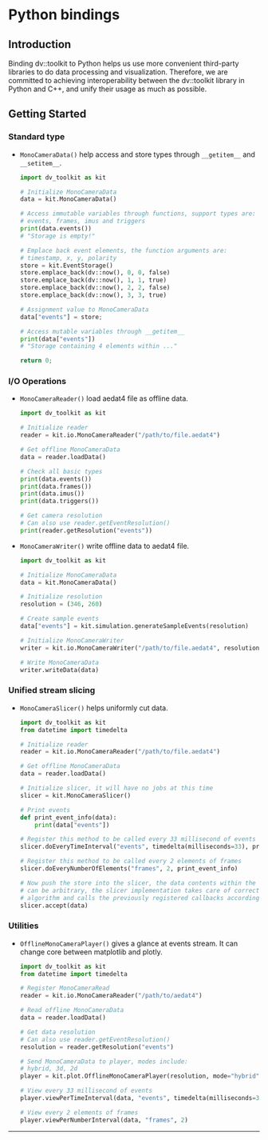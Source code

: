 # Python bindings

## Introduction

Binding dv::toolkit to Python helps us use more convenient third-party libraries
to do data processing and visualization. Therefore, we are committed to achieving 
interoperability between the dv::toolkit library in Python and C++, and unify 
their usage as much as possible.

## Getting Started

### Standard type

+ `MonoCameraData()` help access and store types through `__getitem__` and `__setitem__`.

    ```python
    import dv_toolkit as kit

    # Initialize MonoCameraData
    data = kit.MonoCameraData()

    # Access immutable variables through functions, support types are:
    # events, frames, imus and triggers
    print(data.events())
    # "Storage is empty!"

    # Emplace back event elements, the function arguments are:
    # timestamp, x, y, polarity
    store = kit.EventStorage()
    store.emplace_back(dv::now(), 0, 0, false)
    store.emplace_back(dv::now(), 1, 1, true)
    store.emplace_back(dv::now(), 2, 2, false)
    store.emplace_back(dv::now(), 3, 3, true)

    # Assignment value to MonoCameraData
    data["events"] = store;

    # Access mutable variables through __getitem__
    print(data["events"])
    # "Storage containing 4 elements within ..."

    return 0;
    ```

### I/O Operations

+ `MonoCameraReader()` load aedat4 file as offline data.

    ```python
    import dv_toolkit as kit

    # Initialize reader
    reader = kit.io.MonoCameraReader("/path/to/file.aedat4")

    # Get offline MonoCameraData
    data = reader.loadData()

    # Check all basic types
    print(data.events())
    print(data.frames()) 
    print(data.imus()) 
    print(data.triggers())

    # Get camera resolution
    # Can also use reader.getEventResolution()
    print(reader.getResolution("events"))
    ```

+ `MonoCameraWriter()` write offline data to aedat4 file.

    ```python
    import dv_toolkit as kit

    # Initialize MonoCameraData
    data = kit.MonoCameraData()

    # Initialize resolution
    resolution = (346, 260)

    # Create sample events
    data["events"] = kit.simulation.generateSampleEvents(resolution)

    # Initialize MonoCameraWriter
    writer = kit.io.MonoCameraWriter("/path/to/file.aedat4", resolution)

    # Write MonoCameraData
    writer.writeData(data)
    ```

### Unified stream slicing

+ `MonoCameraSlicer()` helps uniformly cut data.

    ```python
    import dv_toolkit as kit
    from datetime import timedelta

    # Initialize reader
    reader = kit.io.MonoCameraReader("/path/to/file.aedat4")

    # Get offline MonoCameraData
    data = reader.loadData()

    # Initialize slicer, it will have no jobs at this time
    slicer = kit.MonoCameraSlicer()

    # Print events
    def print_event_info(data):
        print(data["events"])

    # Register this method to be called every 33 millisecond of events
    slicer.doEveryTimeInterval("events", timedelta(milliseconds=33), print_event_info)

    # Register this method to be called every 2 elements of frames
    slicer.doEveryNumberOfElements("frames", 2, print_event_info)

    # Now push the store into the slicer, the data contents within the store
    # can be arbitrary, the slicer implementation takes care of correct slicing
    # algorithm and calls the previously registered callbacks accordingly.
    slicer.accept(data)
    ```

### Utilities

+ `OfflineMonoCameraPlayer()` gives a glance at events stream. It can change 
core between matplotlib and plotly.

    ```python
    import dv_toolkit as kit
    from datetime import timedelta

    # Register MonoCameraRead
    reader = kit.io.MonoCameraReader("/path/to/aedat4")

    # Read offline MonoCameraData
    data = reader.loadData()

    # Get data resolution
    # Can also use reader.getEventResolution()
    resolution = reader.getResolution("events")

    # Send MonoCameraData to player, modes include:
    # hybrid, 3d, 2d
    player = kit.plot.OfflineMonoCameraPlayer(resolution, mode="hybrid", core = 'plotly')

    # View every 33 millisecond of events
    player.viewPerTimeInterval(data, "events", timedelta(milliseconds=33))

    # View every 2 elements of frames
    player.viewPerNumberInterval(data, "frames", 2)
    ```

---